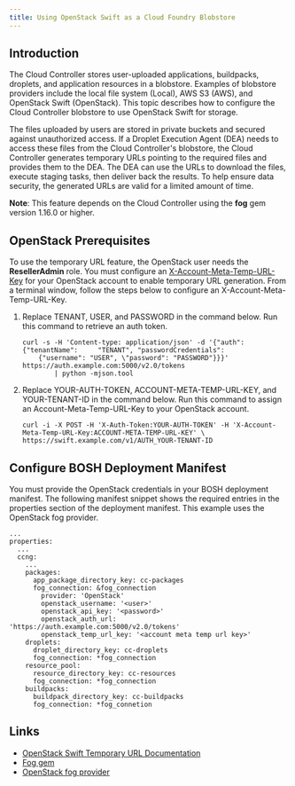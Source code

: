 ```yaml
---
title: Using OpenStack Swift as a Cloud Foundry Blobstore
---
```


## Introduction ##

The Cloud Controller stores user-uploaded applications, buildpacks, droplets, and application resources in a blobstore. Examples of blobstore providers  include the local file system (Local), AWS S3 (AWS), and OpenStack Swift (OpenStack). This topic describes how to configure the Cloud Controller blobstore to use OpenStack Swift for storage.

The files uploaded by users are stored in private buckets and secured against
unauthorized access.
If a Droplet Execution Agent (DEA) needs to access these files from the Cloud
Controller's blobstore, the Cloud Controller generates temporary URLs pointing
to the required files and provides them to the DEA.
The DEA can use the URLs to download the files, execute staging tasks, then deliver back the results. To help ensure data security, the generated URLs are valid for a limited amount of time.

<p class='note'><strong>Note</strong>: This feature depends on the Cloud Controller using the <strong>fog</strong> gem version 1.16.0 or higher.</p>

## OpenStack Prerequisites ##

To use the temporary URL feature, the OpenStack user needs the **ResellerAdmin** role.
You must configure an [X-Account-Meta-Temp-URL-Key](http://docs.openstack.org/havana/config-reference/content/object-storage-tempurl.html) for your OpenStack account to enable temporary URL generation. From a terminal window, follow the steps below to configure an X-Account-Meta-Temp-URL-Key.

1. Replace TENANT, USER, and PASSWORD in the command below. Run this command to
retrieve an auth token.

    ```
    curl -s -H 'Content-type: application/json' -d '{"auth": {"tenantName":     "TENANT", "passwordCredentials":
    	{"username": "USER", \"password": "PASSWORD"}}}' https://auth.example.com:5000/v2.0/tokens
		    | python -mjson.tool
    ```

1. Replace YOUR-AUTH-TOKEN, ACCOUNT-META-TEMP-URL-KEY, and YOUR-TENANT-ID in the command below. Run this command to assign an Account-Meta-Temp-URL-Key to your OpenStack account.

    ```
    curl -i -X POST -H 'X-Auth-Token:YOUR-AUTH-TOKEN' -H 'X-Account-Meta-Temp-URL-Key:ACCOUNT-META-TEMP-URL-KEY' \
    https://swift.example.com/v1/AUTH_YOUR-TENANT-ID
    ```

## Configure BOSH Deployment Manifest ##

You must provide the OpenStack credentials in your BOSH deployment manifest.
The following manifest snippet shows the required entries in the properties section of the deployment manifest. This example uses the OpenStack fog provider.

```
...
properties:
  ...
  ccng:
    ...
    packages:
      app_package_directory_key: cc-packages
	  fog_connection: &fog_connection
	    provider: 'OpenStack'
	    openstack_username: '<user>'
	    openstack_api_key: '<password>'
	    openstack_auth_url: 'https://auth.example.com:5000/v2.0/tokens'
	    openstack_temp_url_key: '<account meta temp url key>'
	droplets:
	  droplet_directory_key: cc-droplets
	  fog_connection: *fog_connection
	resource_pool:
 	  resource_directory_key: cc-resources
	  fog_connection: *fog_connection
	buildpacks:
	  buildpack_directory_key: cc-buildpacks
	  fog_connection: *fog_connetion
```

## Links ##

* [OpenStack Swift Temporary URL Documentation](http://docs.openstack.org/trunk/config-reference/content/object-storage-tempurl.html)
* [Fog gem](http://fog.io/)
* [OpenStack fog provider](https://github.com/fog/fog/tree/master/lib/fog/openstack)

